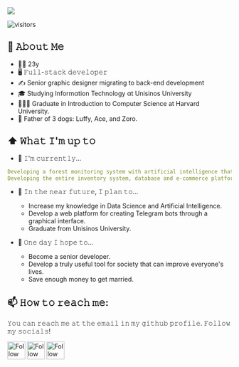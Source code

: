 <!--
**gustavosett/gustavosett** is a ✨ _special_ ✨ repository because its `README.md` (this file) appears on your GitHub profile.

Here are some ideas to get you started:

- 🔭 I’m currently working on ...
- 🌱 I’m currently learning ...
- 👯 I’m looking to collaborate on ...
- 🤔 I’m looking for help with ...
- 💬 Ask me about ...
- 📫 How to reach me: ...
- 😄 Pronouns: ...
- ⚡ Fun fact: ...
-->
<img src="https://cdn.discordapp.com/attachments/1069432148186112081/1078629249474383902/d24007-253-20f3b1782f185f19992d-0.png">

![visitors](https://vbr.wocr.tk/badge?page_id=gustavosett)

## :book: 𝙰𝚋𝚘𝚞𝚝 𝙼𝚎
- 👴🏻 23y
- 🖥 𝙵𝚞𝚕𝚕-𝚜𝚝𝚊𝚌𝚔 𝚍𝚎𝚟𝚎𝚕𝚘𝚙𝚎𝚛
- ✍️ Senior graphic designer migrating to back-end development
- 🎓 Studying Informαtion Technology αt Unisinos University
- 🧑🏻‍🏫 Graduate in Introduction to Computer Science at Harvard University.
- 🐶 Father of 3 dogs: Luffy, Ace, and Zoro.

## ⬆ 𝚆𝚑𝚊𝚝 𝙸'𝚖 𝚞𝚙 𝚝𝚘
- 🔨 𝙸'𝚖 𝚌𝚞𝚛𝚛𝚎𝚗𝚝𝚕𝚢...
```yaml
Developing a forest monitoring system with artificial intelligence that detects potential fires and triggers alarms.
Developing the entire inventory system, database and e-commerce platform for the company SolarSystemBrasil.
```
- 🎯 𝙸𝚗 𝚝𝚑𝚎 𝚗𝚎𝚊𝚛 𝚏𝚞𝚝𝚞𝚛𝚎, 𝙸 𝚙𝚕𝚊𝚗 𝚝𝚘...
	- Increase my knowledge in Data Science and Artificial Intelligence.
	- Develop a web platform for creating Telegram bots through a graphical interface.
	- Graduate from Unisinos University.

- 🤞 𝙾𝚗𝚎 𝚍𝚊𝚢 𝙸 𝚑𝚘𝚙𝚎 𝚝𝚘...
	- Become a senior developer.
	- Develop a truly useful tool for society that can improve everyone's lives.
	- Save enough money to get married.

## 📫 𝙷𝚘𝚠 𝚝𝚘 𝚛𝚎𝚊𝚌𝚑 𝚖𝚎:
𝚈𝚘𝚞 𝚌𝚊𝚗 𝚛𝚎𝚊𝚌𝚑 𝚖𝚎 𝚊𝚝 𝚝𝚑𝚎 𝚎𝚖𝚊𝚒𝚕 𝚒𝚗 𝚖𝚢 𝚐𝚒𝚝𝚑𝚞𝚋 𝚙𝚛𝚘𝚏𝚒𝚕𝚎. 𝙵𝚘𝚕𝚕𝚘𝚠 𝚖𝚢 𝚜𝚘𝚌𝚒𝚊𝚕𝚜!

[<img src="https://raw.githubusercontent.com/Raymo111/Raymo111/master/socials/linkedin.png" height="40em" align="center" alt="Follow Gustavo on LinkedIn" title="Follow Gustavo on LinkedIn"/>](https://www.linkedin.com/in/gustavo-carvalho-0250411a7/)
[<img src="https://cdn.freebiesupply.com/images/large/2x/steam-logo-transparent.png" height="40em" align="center" alt="Follow Gustavo on Steam" title="Follow Gustavo on Steam"/>](https://steamcommunity.com/id/Nitruusz)
[<img src="https://raw.githubusercontent.com/Raymo111/Raymo111/master/socials/instagram.svg" height="40em" align="center" alt="Follow Gustavo on Instagram" title="Follow Gustavo on Instagram"/>](https://instagram.com/guh.rib)
